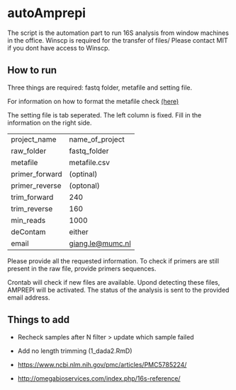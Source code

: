 # autoAmprepi

The script is the automation part to run 16S analysis from window machines in the office.
Winscp is required for the transfer of files/
Please contact MIT if you dont have access to Winscp.

## How to run

Three things are required: fastq folder, metafile and setting file.

For information on how to format the metafile check [(here)](https://github.com/MUMC-MEDMIC/AMPREPI/blob/master/tutorial/prepare_run.md)
 
The setting file is tab seperated.
The left column is fixed.
Fill in the information on the right side.

|                |                  |
|----------------|------------------|
| project_name   | name_of_project  |
| raw_folder     | fastq_folder     |
| metafile       | metafile.csv     |
| primer_forward | (optinal)        |
| primer_reverse | (optonal)        |
| trim_forward   | 240              |
| trim_reverse   | 160              |
| min_reads      | 1000             |
| deContam       | either           |
| email          | giang.le@mumc.nl |


Please provide all the requested information.
To check if primers are still present in the raw file, provide primers sequences.

Crontab will check if new files are available.
Upond detecting these files, AMPREPI will be activated.
The status of the analysis is sent to the provided email address.

## Things to add


* Recheck samples after N filter > update which sample failed

* Add no length trimming (1_dada2.RmD)

* https://www.ncbi.nlm.nih.gov/pmc/articles/PMC5785224/

* http://omegabioservices.com/index.php/16s-reference/



